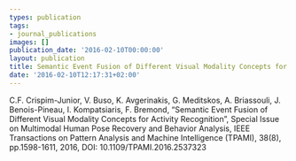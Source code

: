 ```yaml
---
types: publication
tags:
- journal_publications
images: []
publication_date: '2016-02-10T00:00:00'
layout: publication
title: Semantic Event Fusion of Different Visual Modality Concepts for Activity Recognition
date: '2016-02-10T12:17:31+02:00'
---
```

<p>C.F. Crispim-Junior, V. Buso, K. Avgerinakis, G. Meditskos, A. Briassouli, J. Benois-Pineau, I. Kompatsiaris, F. Bremond, “Semantic Event Fusion of Different Visual Modality Concepts for Activity Recognition”, Special Issue on Multimodal Human Pose Recovery and Behavior Analysis, IEEE Transactions on Pattern Analysis and Machine Intelligence (TPAMI), 38(8), pp.1598-1611, 2016, DOI: 10.1109/TPAMI.2016.2537323</p>
